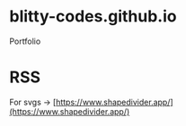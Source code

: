# blitty-codes.github.io

Portfolio

# RSS

For svgs -> [https://www.shapedivider.app/](https://www.shapedivider.app/)

